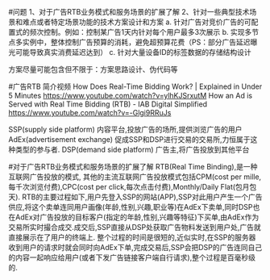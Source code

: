 #问题
1、对于广告RTB业务模式和服务场景的扩展了解
2、针对一些典型技术场景和难点或者特定场景功能的技术方案设计和方案
a. 针对广告对竞价广告的可配置式的频次控制。例如：控制某广告1天内针对每个用户最多3次展示
b. 实现多节点多实例中，整体控制广告预算的消耗，避免超预算花费（PS：部分广告延迟曝光可能导致真实消费延迟达到）
c. 针对大量设备ID的标签数据的存储结构设计

方案尽量可能包含但不限于：方案思路设计、伪代码等

#广告RTB
简介视频
How Does Real-Time Bidding Work? | Explained in Under 5 Minutes https://www.youtube.com/watch?v=ylhKJSrxutM
How an Ad is Served with Real Time Bidding (RTB) - IAB Digital Simplified https://www.youtube.com/watch?v=-Glgi9RRuJs

SSP(supply side platform) 内容平台,投放广告的场所,提供浏览广告的用户
AdEx(advertisement exchange) 促成SSP和DSP进行交易的交易所,力恒属于这种类型的参与者.
DSP(demand side platform) 广告主,将广告投放到其他平台

#对于广告RTB业务模式和服务场景的扩展了解
RTB(Real Time Binding),是一种互联网广告投放的模式, 其他的主流互联网广告投放模式包括CPM(cost per mille,每千次浏览付费),CPC(cost per click,每次点击付费),Monthly/Daily Flat(包月包天).
RTB的主要过程如下,用户先登入SSP的网站(APP),SSP对此用户产生一个广告供应,将这个卖单连同用户画像(年龄,性别,兴趣,职业等)在AdEx下卖单,同时DSP也在AdEx对广告投放的目标客户(指定的年龄,性别,兴趣等特征)下买单,由AdEx作为交易所实时撮合成交.成交后,SSP直接从DSP处获取广告物料发送到用户处,广告就直接展示在了用户的终端上.
整个过程的时间是很短的,近似实时,在SSP的服务器收到用户的请求时就会同时向AdEx下单,完成交易后,SSP会把DSP的广告连同自己的内容一起响应给用户(或者下发广告链接客户端自行请求),整个过程是百毫秒级的.